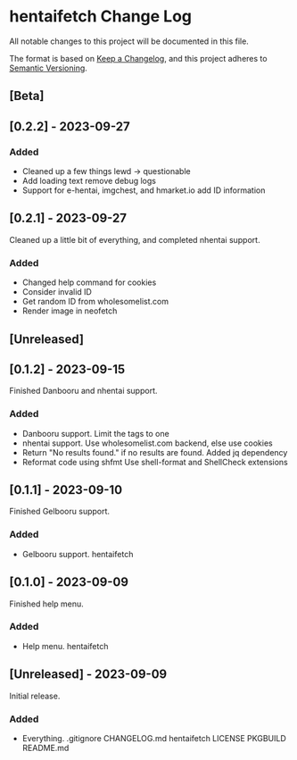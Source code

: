 # hentaifetch Change Log

All notable changes to this project will be documented in this file.

The format is based on [Keep a Changelog](https://keepachangelog.com/en/1.0.0/),
and this project adheres to [Semantic Versioning](https://semver.org/spec/v2.0.0.html).

## [Beta]

## [0.2.2] - 2023-09-27

### Added

-   Cleaned up a few things
    lewd -> questionable
-   Add loading text
    remove debug logs
-   Support for e-hentai, imgchest, and hmarket.io
    add ID information

## [0.2.1] - 2023-09-27

Cleaned up a little bit of everything, and completed nhentai support.

### Added

-   Changed help command for cookies
-   Consider invalid ID
-   Get random ID from wholesomelist.com
-   Render image in neofetch

## [Unreleased]

## [0.1.2] - 2023-09-15

Finished Danbooru and nhentai support.

### Added

-   Danbooru support.
    Limit the tags to one
-   nhentai support.
    Use wholesomelist.com backend, else use cookies
-   Return "No results found." if no results are found.
    Added jq dependency
-   Reformat code using shfmt
    Use shell-format and ShellCheck extensions

## [0.1.1] - 2023-09-10

Finished Gelbooru support.

### Added

-   Gelbooru support.
    hentaifetch

## [0.1.0] - 2023-09-09

Finished help menu.

### Added

-   Help menu.
    hentaifetch

## [Unreleased] - 2023-09-09

Initial release.

### Added

-   Everything.
    .gitignore
    CHANGELOG.md
    hentaifetch
    LICENSE
    PKGBUILD
    README.md

